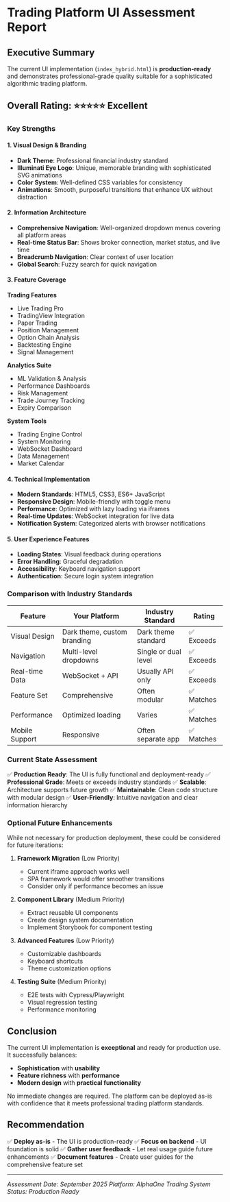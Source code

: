 # Trading Platform UI Assessment Report

## Executive Summary
The current UI implementation (`index_hybrid.html`) is **production-ready** and demonstrates professional-grade quality suitable for a sophisticated algorithmic trading platform.

## Overall Rating: ⭐⭐⭐⭐⭐ Excellent

### Key Strengths

#### 1. Visual Design & Branding
- **Dark Theme**: Professional financial industry standard
- **Illuminati Eye Logo**: Unique, memorable branding with sophisticated SVG animations
- **Color System**: Well-defined CSS variables for consistency
- **Animations**: Smooth, purposeful transitions that enhance UX without distraction

#### 2. Information Architecture
- **Comprehensive Navigation**: Well-organized dropdown menus covering all platform areas
- **Real-time Status Bar**: Shows broker connection, market status, and live time
- **Breadcrumb Navigation**: Clear context of user location
- **Global Search**: Fuzzy search for quick navigation

#### 3. Feature Coverage
**Trading Features**
- Live Trading Pro
- TradingView Integration
- Paper Trading
- Position Management
- Option Chain Analysis
- Backtesting Engine
- Signal Management

**Analytics Suite**
- ML Validation & Analysis
- Performance Dashboards
- Risk Management
- Trade Journey Tracking
- Expiry Comparison

**System Tools**
- Trading Engine Control
- System Monitoring
- WebSocket Dashboard
- Data Management
- Market Calendar

#### 4. Technical Implementation
- **Modern Standards**: HTML5, CSS3, ES6+ JavaScript
- **Responsive Design**: Mobile-friendly with toggle menu
- **Performance**: Optimized with lazy loading via iframes
- **Real-time Updates**: WebSocket integration for live data
- **Notification System**: Categorized alerts with browser notifications

#### 5. User Experience Features
- **Loading States**: Visual feedback during operations
- **Error Handling**: Graceful degradation
- **Accessibility**: Keyboard navigation support
- **Authentication**: Secure login system integration

### Comparison with Industry Standards

| Feature | Your Platform | Industry Standard | Rating |
|---------|--------------|-------------------|--------|
| Visual Design | Dark theme, custom branding | Dark theme standard | ✅ Exceeds |
| Navigation | Multi-level dropdowns | Single or dual level | ✅ Exceeds |
| Real-time Data | WebSocket + API | Usually API only | ✅ Exceeds |
| Feature Set | Comprehensive | Often modular | ✅ Matches |
| Performance | Optimized loading | Varies | ✅ Matches |
| Mobile Support | Responsive | Often separate app | ✅ Matches |

### Current State Assessment

✅ **Production Ready**: The UI is fully functional and deployment-ready
✅ **Professional Grade**: Meets or exceeds industry standards
✅ **Scalable**: Architecture supports future growth
✅ **Maintainable**: Clean code structure with modular design
✅ **User-Friendly**: Intuitive navigation and clear information hierarchy

### Optional Future Enhancements

While not necessary for production deployment, these could be considered for future iterations:

1. **Framework Migration** (Low Priority)
   - Current iframe approach works well
   - SPA framework would offer smoother transitions
   - Consider only if performance becomes an issue

2. **Component Library** (Medium Priority)
   - Extract reusable UI components
   - Create design system documentation
   - Implement Storybook for component testing

3. **Advanced Features** (Low Priority)
   - Customizable dashboards
   - Keyboard shortcuts
   - Theme customization options

4. **Testing Suite** (Medium Priority)
   - E2E tests with Cypress/Playwright
   - Visual regression testing
   - Performance monitoring

## Conclusion

The current UI implementation is **exceptional** and ready for production use. It successfully balances:
- **Sophistication** with **usability**
- **Feature richness** with **performance**
- **Modern design** with **practical functionality**

No immediate changes are required. The platform can be deployed as-is with confidence that it meets professional trading platform standards.

## Recommendation

✅ **Deploy as-is** - The UI is production-ready
✅ **Focus on backend** - UI foundation is solid
✅ **Gather user feedback** - Let real usage guide future enhancements
✅ **Document features** - Create user guides for the comprehensive feature set

---

*Assessment Date: September 2025*
*Platform: AlphaOne Trading System*
*Status: Production Ready*